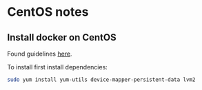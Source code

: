 # CentOS notes


## Install docker on CentOS

Found guidelines [here](https://nixcp.com/docker-command-not-found/).

To install first install dependencies:

```bash
sudo yum install yum-utils device-mapper-persistent-data lvm2
```



